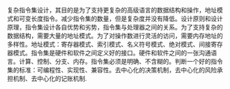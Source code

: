 复杂指令集设计，其目的是为了支持更复杂的高级语言的数据结构和操作，地址模式和可变长度指令。减少指令集的数量，但是复杂度并没有降低。设计原则和设计原理，指令集设计各自优势和劣势，指令集与处理器之间的关系。为了支持复杂的数据结构，需要大量的地址模式。为了对操作数进行灵活的访问，需要内存地址的多样性。地址模式：寄存器模式、索引模式、名义符号模式、绝对模式、间接寄存器模式。指令集是硬件和软件之间定义好的接口。硬件和软件之间的一张沟通语言。计算、控制、分支、内存。指令集必须是明确、不含糊的。判断一个好的指令集的标准：可编程性、实现性、兼容性。去中心化的决策机制，去中心化的风险承担机制、去中心化的记账机制.
